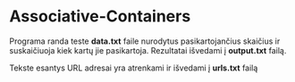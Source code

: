 # Associative-Containers

Programa randa teste **data.txt** faile nurodytus pasikartojančius skaičius ir suskaičiuoja kiek kartų jie pasikartoja. Rezultatai išvedami į **output.txt** failą.

Tekste esantys URL adresai yra atrenkami ir išvedami į **urls.txt** failą
